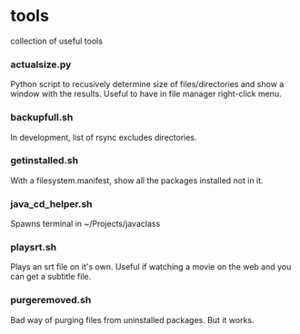 # tools
collection of useful tools

### actualsize.py
Python script to recusively determine size of files/directories and show a window with the results. Useful to have in file manager right-click menu.

### backupfull.sh
In development, list of rsync excludes directories.

### getinstalled.sh
With a filesystem.manifest, show all the packages installed not in it.

### java_cd_helper.sh
Spawns terminal in ~/Projects/javaclass

### playsrt.sh
Plays an srt file on it's own. Useful if watching a movie on the web and you can get a subtitle file.

### purgeremoved.sh
Bad way of purging files from uninstalled packages. But it works.

